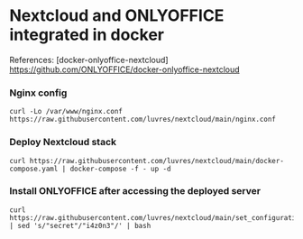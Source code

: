 # Nextcloud and ONLYOFFICE integrated in docker
References: [docker-onlyoffice-nextcloud] <https://github.com/ONLYOFFICE/docker-onlyoffice-nextcloud>

### Nginx config
```
curl -Lo /var/www/nginx.conf https://raw.githubusercontent.com/luvres/nextcloud/main/nginx.conf
```

### Deploy Nextcloud stack
```
curl https://raw.githubusercontent.com/luvres/nextcloud/main/docker-compose.yaml | docker-compose -f - up -d
```

### Install ONLYOFFICE after accessing the deployed server
```
curl https://raw.githubusercontent.com/luvres/nextcloud/main/set_configuration.sh | sed 's/"secret"/"i4z0n3"/' | bash
```
